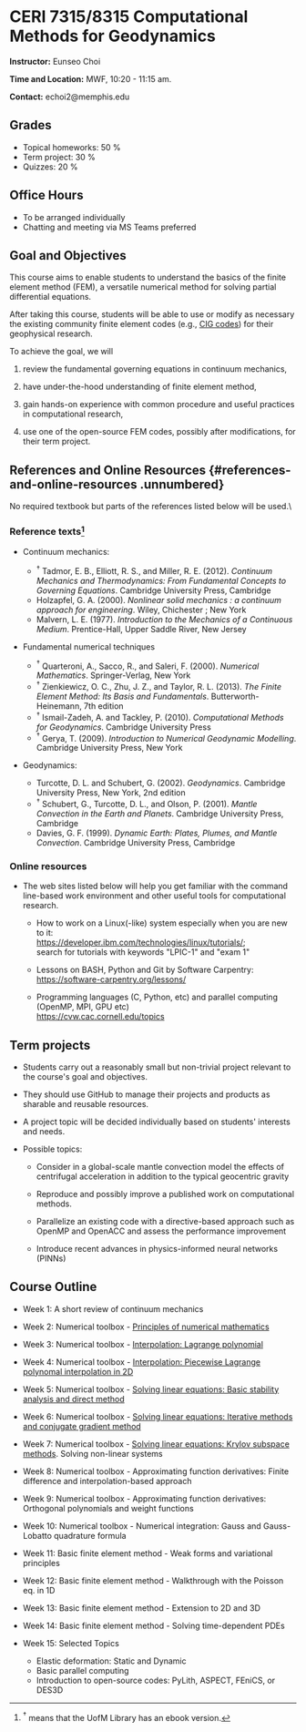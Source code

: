 # CERI 7315/8315 Computational Methods for Geodynamics

**Instructor:** Eunseo Choi

**Time and Location:** MWF, 10:20 - 11:15 am.

**Contact:** echoi2\@memphis.edu

## Grades

- Topical homeworks: 50 %
- Term project: 30 %
- Quizzes: 20 %

## Office Hours

- To be arranged individually
- Chatting and meeting via MS Teams preferred

## Goal and Objectives

This course aims to enable students to understand the basics of the finite element method (FEM), 
a versatile numerical method for solving partial differential equations.

After taking this course, students will be able
to use or modify as necessary the existing community finite element codes (e.g., [CIG codes](https://geodynamics.org/resources/notebooks)) for their geophysical research.

To achieve the goal, we will

1.  review the fundamental governing equations in continuum mechanics,

2.  have under-the-hood understanding of finite element method,

3.  gain hands-on experience with common procedure and useful practices
    in computational research,

4.  use one of the open-source FEM codes, possibly after modifications,
    for their term project.

## References and Online Resources {#references-and-online-resources .unnumbered}

No required textbook but parts of the references listed below will be
used.\

### Reference texts[^1]
[^1]: $^{\dagger}$ means that the UofM Library has an ebook version.

-   Continuum mechanics:

    - $^{\dagger}$ Tadmor, E. B., Elliott, R. S., and Miller, R. E. (2012). *Continuum Mechanics and Thermodynamics: From Fundamental Concepts to Governing Equations*. Cambridge University Press,
Cambridge
    - Holzapfel, G. A. (2000). *Nonlinear solid mechanics : a continuum approach for engineering*.
Wiley, Chichester ; New York
    - Malvern, L. E. (1977). *Introduction to the Mechanics of a Continuous Medium*. Prentice-Hall,
Upper Saddle River, New Jersey

-   Fundamental numerical techniques

    - $^{\dagger}$ Quarteroni, A., Sacco, R., and Saleri, F. (2000). *Numerical Mathematics*. Springer-Verlag,
New York
    - $^{\dagger}$ Zienkiewicz, O. C., Zhu, J. Z., and Taylor, R. L. (2013). *The Finite Element Method: Its Basis
and Fundamentals*. Butterworth-Heinemann, 7th edition
    - $^{\dagger}$ Ismail-Zadeh, A. and Tackley, P. (2010). *Computational Methods for Geodynamics*. Cambridge University Press
    - $^{\dagger}$ Gerya, T. (2009). *Introduction to Numerical Geodynamic Modelling*. Cambridge University
Press, New York

-   Geodynamics:

    - Turcotte, D. L. and Schubert, G. (2002). *Geodynamics*. Cambridge University Press, New
York, 2nd edition  
    - $^{\dagger}$ Schubert, G., Turcotte, D. L., and Olson, P. (2001). *Mantle Convection in the Earth and
Planets*. Cambridge University Press, Cambridge
    - Davies, G. F. (1999). *Dynamic Earth: Plates, Plumes, and Mantle Convection*. Cambridge
University Press, Cambridge  


### Online resources

-   The web sites listed below will help you get familiar with 
the command line-based work environment and other useful tools 
for computational research.

    -   How to work on a Linux(-like) system especially when you are new
        to it:\
        <https://developer.ibm.com/technologies/linux/tutorials/>;\
        search for tutorials with keywords "LPIC-1" and "exam 1"

    -   Lessons on BASH, Python and Git by Software Carpentry:\
        <https://software-carpentry.org/lessons/>

    -   Programming languages (C, Python, etc) and parallel computing
        (OpenMP, MPI, GPU etc)\
        <https://cvw.cac.cornell.edu/topics>

## Term projects

-   Students carry out a reasonably small but non-trivial project
    relevant to the course's goal and objectives.

-   They should use GitHub to manage their projects and products as
    sharable and reusable resources.

-   A project topic will be decided individually based on students' interests and
    needs.

-   Possible topics:

    -   Consider in a global-scale mantle convection model the effects
        of centrifugal acceleration in addition to the typical
        geocentric gravity

    -   Reproduce and possibly improve a published work on computational
        methods.

    -   Parallelize an existing code with a directive-based approach
        such as OpenMP and OpenACC and assess the performance
        improvement

    -   Introduce recent advances in physics-informed neural networks
        (PINNs)

## Course Outline

-   Week 1: A short review of continuum mechanics

-   Week 2: Numerical toolbox - [Principles of numerical mathematics](https://github.com/echoi/compgeodyn/blob/master/Principles.ipynb)

-   Week 3: Numerical toolbox - [Interpolation: Lagrange polynomial](https://github.com/echoi/compgeodyn/blob/master/PiecewisePolynomialInterpolation.ipynb)

-   Week 4: Numerical toolbox - [Interpolation: Piecewise Lagrange polynomal interpolation in 2D](https://github.com/echoi/compgeodyn/blob/master/PiecewisePolynomialInterpolation.ipynb)

-   Week 5: Numerical toolbox - [Solving linear equations: Basic stability analysis and direct method](https://github.com/echoi/compgeodyn/blob/master/LinearSystemSolvers.ipynb)

-   Week 6: Numerical toolbox - [Solving linear equations: Iterative methods and conjugate gradient method](https://github.com/echoi/compgeodyn/blob/master/LinearSystemSolvers.ipynb)

-   Week 7: Numerical toolbox - [Solving linear equations: Krylov subspace methods](https://github.com/echoi/compgeodyn/blob/master/LinearSystemSolvers.ipynb). Solving non-linear systems

-   Week 8: Numerical toolbox - Approximating function derivatives:
    Finite difference and interpolation-based approach

-   Week 9: Numerical toolbox - Approximating function derivatives:
    Orthogonal polynomials and weight functions

-   Week 10: Numerical toolbox - Numerical integration: Gauss and
    Gauss-Lobatto quadrature formula

-   Week 11: Basic finite element method - Weak forms and variational
    principles

-   Week 12: Basic finite element method - Walkthrough with the Poisson
    eq. in 1D

-   Week 13: Basic finite element method - Extension to 2D and 3D

-   Week 14: Basic finite element method - Solving time-dependent PDEs

-   Week 15: Selected Topics
    -   Elastic deformation: Static and Dynamic
    -   Basic parallel computing
    -   Introduction to open-source codes: PyLith, ASPECT, FEniCS, or DES3D
